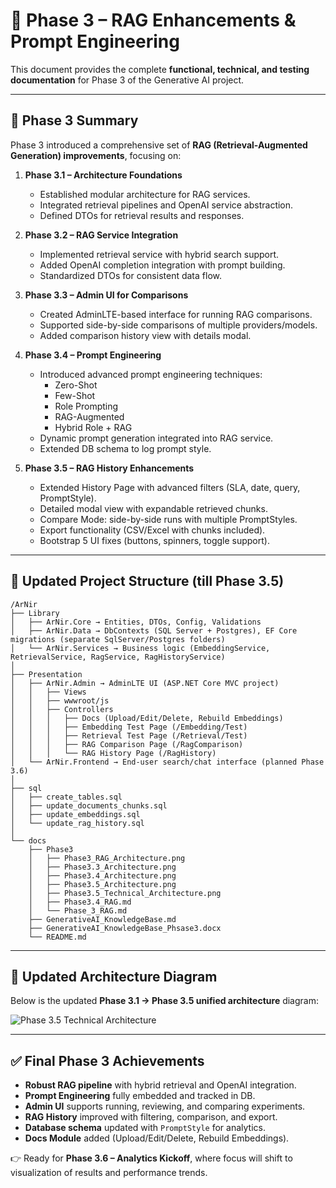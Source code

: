 # 📘 Phase 3 – RAG Enhancements & Prompt Engineering

This document provides the complete **functional, technical, and testing documentation** for Phase 3 of the Generative AI project.

---

## 🔹 Phase 3 Summary

Phase 3 introduced a comprehensive set of **RAG (Retrieval-Augmented Generation) improvements**, focusing on:

1. **Phase 3.1 – Architecture Foundations**
   - Established modular architecture for RAG services.
   - Integrated retrieval pipelines and OpenAI service abstraction.
   - Defined DTOs for retrieval results and responses.

2. **Phase 3.2 – RAG Service Integration**
   - Implemented retrieval service with hybrid search support.
   - Added OpenAI completion integration with prompt building.
   - Standardized DTOs for consistent data flow.

3. **Phase 3.3 – Admin UI for Comparisons**
   - Created AdminLTE-based interface for running RAG comparisons.
   - Supported side-by-side comparisons of multiple providers/models.
   - Added comparison history view with details modal.

4. **Phase 3.4 – Prompt Engineering**
   - Introduced advanced prompt engineering techniques:
     - Zero-Shot
     - Few-Shot
     - Role Prompting
     - RAG-Augmented
     - Hybrid Role + RAG
   - Dynamic prompt generation integrated into RAG service.
   - Extended DB schema to log prompt style.

5. **Phase 3.5 – RAG History Enhancements**
   - Extended History Page with advanced filters (SLA, date, query, PromptStyle).
   - Detailed modal view with expandable retrieved chunks.
   - Compare Mode: side-by-side runs with multiple PromptStyles.
   - Export functionality (CSV/Excel with chunks included).
   - Bootstrap 5 UI fixes (buttons, spinners, toggle support).

---

## 🔹 Updated Project Structure (till Phase 3.5)

```
/ArNir
├── Library
│   ├── ArNir.Core → Entities, DTOs, Config, Validations
│   ├── ArNir.Data → DbContexts (SQL Server + Postgres), EF Core migrations (separate SqlServer/Postgres folders)
│   └── ArNir.Services → Business logic (EmbeddingService, RetrievalService, RagService, RagHistoryService)
│
├── Presentation
│   ├── ArNir.Admin → AdminLTE UI (ASP.NET Core MVC project)
│   │   ├── Views
│   │   ├── wwwroot/js
│   │   ├── Controllers
│   │   │   ├── Docs (Upload/Edit/Delete, Rebuild Embeddings)
│   │   │   ├── Embedding Test Page (/Embedding/Test)
│   │   │   ├── Retrieval Test Page (/Retrieval/Test)
│   │   │   ├── RAG Comparison Page (/RagComparison)
│   │   │   └── RAG History Page (/RagHistory)
│   └── ArNir.Frontend → End-user search/chat interface (planned Phase 3.6)
│
├── sql
│   ├── create_tables.sql
│   ├── update_documents_chunks.sql
│   ├── update_embeddings.sql
│   └── update_rag_history.sql
│
└── docs
    ├── Phase3
    │   ├── Phase3_RAG_Architecture.png
    │   ├── Phase3.3_Architecture.png
    │   ├── Phase3.4_Architecture.png
    │   ├── Phase3.5_Architecture.png
    │   ├── Phase3.5_Technical_Architecture.png
    │   ├── Phase3.4_RAG.md
    │   └── Phase_3_RAG.md
    ├── GenerativeAI_KnowledgeBase.md
    ├── GenerativeAI_KnowledgeBase_Phsase3.docx
    └── README.md
```

---

## 🔹 Updated Architecture Diagram

Below is the updated **Phase 3.1 → Phase 3.5 unified architecture** diagram:

![Phase 3.5 Technical Architecture](A_diagram_illustrates_a_Retrieval-Augmented_Genera.png)

---

## ✅ Final Phase 3 Achievements
- **Robust RAG pipeline** with hybrid retrieval and OpenAI integration.
- **Prompt Engineering** fully embedded and tracked in DB.
- **Admin UI** supports running, reviewing, and comparing experiments.
- **RAG History** improved with filtering, comparison, and export.
- **Database schema** updated with `PromptStyle` for analytics.
- **Docs Module** added (Upload/Edit/Delete, Rebuild Embeddings).

👉 Ready for **Phase 3.6 – Analytics Kickoff**, where focus will shift to visualization of results and performance trends.

